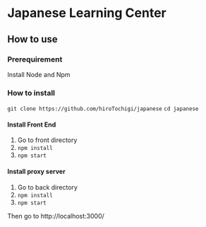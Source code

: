 # Japanese Learning Center

## How to use

### Prerequirement
Install Node and Npm

### How to install
`git clone https://github.com/hiroTochigi/japanese`
`cd japanese`

#### Install Front End
1. Go to front directory
1. `npm install`
1. `npm start`

#### Install proxy server
1. Go to back directory
1. `npm install`
1. `npm start`

Then go to http://localhost:3000/

